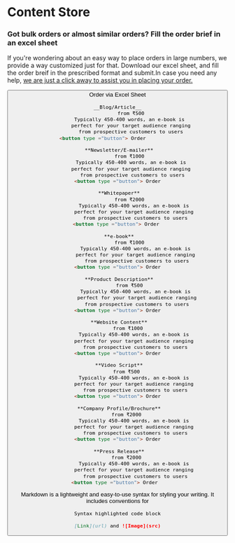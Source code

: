 #    Content Store

###    Got bulk orders or almost similar orders? Fill the order brief in an excel sheet

If you're  wondering about an easy way to place orders in large numbers, we provide a way customized just for that.
Download our excel sheet, and fill the order breif in the prescribed format and submit.In case you need any help, [we are just a click away to assist you in placing your order.](url) 

<button type ="button"> Order via Excel Sheet  
   
   ```markdown
__Blog/Article__
            from ₹500
            Typically 450-400 words, an e-book is 
            perfect for your target audience ranging
            from prospective customers to users
<button type ="button"> Order          
  ```
             
  
  ```markdown
   **Newsletter/E-mailer**
          from ₹1000
            Typically 450-400 words, an e-book is 
            perfect for your target audience ranging 
            from prospective customers to users
<button type ="button"> Order
  ```
  
  ```markdown
   **Whitepaper**
          from ₹2000
              Typically 450-400 words, an e-book is 
              perfect for your target audience ranging 
              from prospective customers to users
<button type ="button"> Order 
  ```
  
  ```markdown
   **e-book**
          from ₹1000
               Typically 450-400 words, an e-book is 
               perfect for your target audience ranging 
               from prospective customers to users
<button type ="button"> Order
  ```
  
  ```markdown
   **Product Description**
          from ₹500
               Typically 450-400 words, an e-book is 
               perfect for your target audience ranging
               from prospective customers to users
<button type ="button"> Order
  ```
  
  ```markdown
   **Website Content**
         from ₹1000
              Typically 450-400 words, an e-book is 
              perfect for your target audience ranging 
              from prospective customers to users
<button type ="button"> Order
  ```
  
  ```markdown
   **Video Script**
        from ₹500
              Typically 450-400 words, an e-book is 
              perfect for your target audience ranging 
              from prospective customers to users
<button type ="button"> Order
  ```
  
  ```markdown
   **Company Profile/Brochure**
        from ₹2000
              Typically 450-400 words, an e-book is 
              perfect for your target audience ranging 
              from prospective customers to users
<button type ="button"> Order
  ```
  
  ```markdown
   **Press Release**
        from ₹2000
              Typically 450-400 words, an e-book is 
              perfect for your target audience ranging 
              from prospective customers to users
<button type ="button"> Order  
 ```        
Markdown is a lightweight and easy-to-use syntax for styling your writing. It includes conventions for

```markdown
Syntax highlighted code block

[Link](url) and ![Image](src)
```

